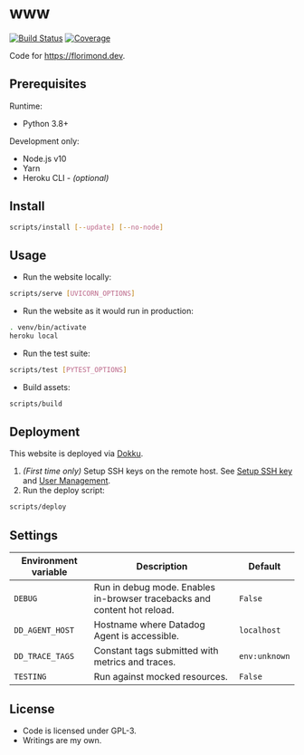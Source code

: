 # www

[![Build Status](https://dev.azure.com/florimondmanca/public/_apis/build/status/florimondmanca.www?branchName=master)](https://dev.azure.com/florimondmanca/public/_build/latest?definitionId=1&branchName=master)
[![Coverage](https://codecov.io/gh/florimondmanca/www/branch/master/graph/badge.svg?token=IT5DBiSTHK)](https://codecov.io/gh/florimondmanca/www)

Code for https://florimond.dev.

## Prerequisites

Runtime:

- Python 3.8+

Development only:

- Node.js v10
- Yarn
- Heroku CLI - _(optional)_

## Install

```bash
scripts/install [--update] [--no-node]
```

## Usage

- Run the website locally:

```bash
scripts/serve [UVICORN_OPTIONS]
```

- Run the website as it would run in production:

```bash
. venv/bin/activate
heroku local
```

- Run the test suite:

```bash
scripts/test [PYTEST_OPTIONS]
```

- Build assets:

```bash
scripts/build
```

## Deployment

This website is deployed via [Dokku](http://dokku.viewdocs.io/dokku/).

1. _(First time only)_ Setup SSH keys on the remote host. See [Setup SSH key](http://dokku.viewdocs.io/dokku/getting-started/installation/#2-setup-ssh-key-and-virtualhost-settings) and [User Management](http://dokku.viewdocs.io/dokku/deployment/user-management/#adding-ssh-keys).
2. Run the deploy script:

```bash
scripts/deploy
```

## Settings

| Environment variable | Description                                                              | Default       |
| -------------------- | ------------------------------------------------------------------------ | ------------- |
| `DEBUG`              | Run in debug mode. Enables in-browser tracebacks and content hot reload. | `False`       |
| `DD_AGENT_HOST`      | Hostname where Datadog Agent is accessible.                              | `localhost`   |
| `DD_TRACE_TAGS`      | Constant tags submitted with metrics and traces.                         | `env:unknown` |
| `TESTING`            | Run against mocked resources.                                            | `False`       |

## License

- Code is licensed under GPL-3.
- Writings are my own.
